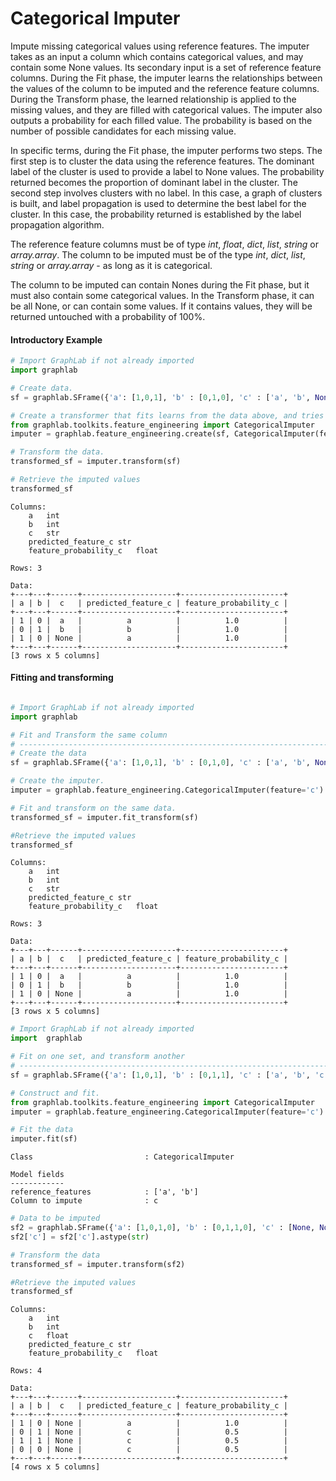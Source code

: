 <script src="../dato/js/recview.js"></script>
# Categorical Imputer

Impute missing categorical values using reference features. The imputer takes as an input a column which contains categorical values, and may contain some None values. Its secondary input is a set of reference feature columns. During the Fit phase, the imputer learns the relationships between the values of the column to be imputed and the reference feature columns. During the Transform phase, the learned relationship is applied to the missing values, and they are filled with categorical values.  The imputer also outputs a probability for each filled value. The probability is based on the number of possible candidates for each missing value.

In specific terms, during the Fit phase, the imputer performs two steps. The first step is to cluster the data using the reference features. The dominant label of the cluster is used to provide a label to None values. The probability returned becomes the proportion of dominant label in the cluster. The second step involves clusters with no label. In this case, a graph of clusters is built, and label propagation is used to determine the best label for the cluster. In this case, the probability returned is established by the label propagation algorithm.

The reference feature columns must be of type *int*, *float*, *dict*, *list*, *string* or 
*array.array*. The column to be imputed must be of the type *int*, *dict*, *list*, 
*string* or *array.array* - as long as it is categorical.

The column to be imputed can contain Nones during the Fit phase, but it must also contain
some categorical values. In the Transform phase, it can be all None, or can contain some
values. If it contains values, they will be returned untouched with a probability of 100%.

#### Introductory Example
```python
# Import GraphLab if not already imported
import graphlab

# Create data.
sf = graphlab.SFrame({'a': [1,0,1], 'b' : [0,1,0], 'c' : ['a', 'b', None]})

# Create a transformer that fits learns from the data above, and tries to impute column c.
from graphlab.toolkits.feature_engineering import CategoricalImputer
imputer = graphlab.feature_engineering.create(sf, CategoricalImputer(feature = 'c'))

# Transform the data.
transformed_sf = imputer.transform(sf)

# Retrieve the imputed values
transformed_sf
```
```no-highlight
Columns:
	a	int
	b	int
	c	str
	predicted_feature_c	str
	feature_probability_c	float

Rows: 3

Data:
+---+---+------+---------------------+-----------------------+
| a | b |  c   | predicted_feature_c | feature_probability_c |
+---+---+------+---------------------+-----------------------+
| 1 | 0 |  a   |          a          |          1.0          |
| 0 | 1 |  b   |          b          |          1.0          |
| 1 | 0 | None |          a          |          1.0          |
+---+---+------+---------------------+-----------------------+
[3 rows x 5 columns]

```
#### Fitting and transforming

```python

# Import GraphLab if not already imported
import graphlab

# Fit and Transform the same column
# ----------------------------------------------------------------------
# Create the data
sf = graphlab.SFrame({'a': [1,0,1], 'b' : [0,1,0], 'c' : ['a', 'b', None]})

# Create the imputer.
imputer = graphlab.feature_engineering.CategoricalImputer(feature='c')

# Fit and transform on the same data.
transformed_sf = imputer.fit_transform(sf)

#Retrieve the imputed values
transformed_sf
```
```no-highlight
Columns:
	a	int
	b	int
	c	str
	predicted_feature_c	str
	feature_probability_c	float

Rows: 3

Data:
+---+---+------+---------------------+-----------------------+
| a | b |  c   | predicted_feature_c | feature_probability_c |
+---+---+------+---------------------+-----------------------+
| 1 | 0 |  a   |          a          |          1.0          |
| 0 | 1 |  b   |          b          |          1.0          |
| 1 | 0 | None |          a          |          1.0          |
+---+---+------+---------------------+-----------------------+
[3 rows x 5 columns]
```
```python
# Import GraphLab if not already imported
import  graphlab

# Fit on one set, and transform another
# ----------------------------------------------------------------------
sf = graphlab.SFrame({'a': [1,0,1], 'b' : [0,1,1], 'c' : ['a', 'b', 'c']})

# Construct and fit.
from graphlab.toolkits.feature_engineering import CategoricalImputer
imputer = graphlab.feature_engineering.CategoricalImputer(feature='c')

# Fit the data
imputer.fit(sf)
```
```no-highlight
Class                         : CategoricalImputer

Model fields
------------
reference_features            : ['a', 'b']
Column to impute              : c
```
```python
# Data to be imputed
sf2 = graphlab.SFrame({'a': [1,0,1,0], 'b' : [0,1,1,0], 'c' : [None, None, None, None]})
sf2['c'] = sf2['c'].astype(str)

# Transform the data
transformed_sf = imputer.transform(sf2)

#Retrieve the imputed values
transformed_sf
```
```no-highlight
Columns:
	a	int
	b	int
	c	float
	predicted_feature_c	str
	feature_probability_c	float

Rows: 4

Data:
+---+---+------+---------------------+-----------------------+
| a | b |  c   | predicted_feature_c | feature_probability_c |
+---+---+------+---------------------+-----------------------+
| 1 | 0 | None |          a          |          1.0          |
| 0 | 1 | None |          c          |          0.5          |
| 1 | 1 | None |          c          |          0.5          |
| 0 | 0 | None |          c          |          0.5          |
+---+---+------+---------------------+-----------------------+
[4 rows x 5 columns]
```
